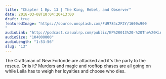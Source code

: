 ```yaml
---
title: "Chapter 1 Ep. 13 | The King, Rebel, and Observer"
date: 2018-03-08T10:04:20+13:00
draft: true
featuredImage: "https://source.unsplash.com/Fd9784c2F2Y/1600x900
"
audioLink: "http://podcast.casualrp.com/public/EP%20013%20-%20The%20King%20Rebel%20and%20Observer.mp3"
audioSize: "104000000"
audioLength: "1:53:56"
slug: "13"
---
```


The Craftsman of New Forlonde are attacked and it's the party to the rescue. Or is it? Murders and magic and rooftop chases are all going on while Leila has to weigh her loyalties and choose who dies.
